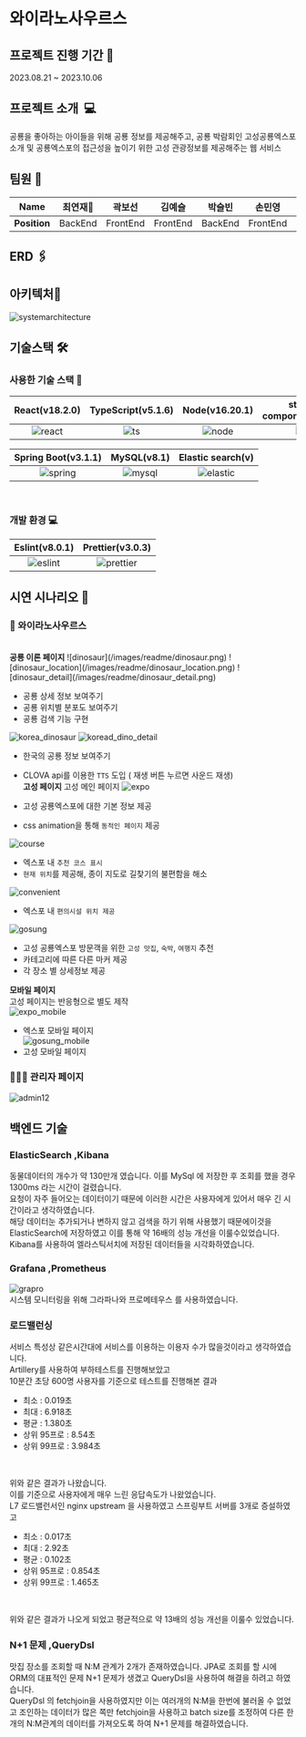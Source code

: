 # 와이라노사우르스

## 프로젝트 진행 기간 📅

2023.08.21 ~ 2023.10.06

## 프로젝트 소개  :computer:

공룡을 좋아하는 아이들을 위해 공룡 정보를 제공해주고, 공룡 박람회인 고성공룡엑스포 소개 및 공룡엑스포의 접근성을 높이기 위한 고성 관광정보를 제공해주는 웹 서비스

## 팀원 👥

|   **Name**   | 최연재👑 |  곽보선  |  김예슬  | 박슬빈  |  손민영  |  신종혁  |
| :----------: | :------: | :------: | :------: | :-----: | :------: | :------: |
| **Position** | BackEnd  | FrontEnd | FrontEnd | BackEnd | FrontEnd | FrontEnd |

## ERD 🖇️

## 아키텍처🧱

![systemarchitecture](/images/readme/systemarchitecture.png)

## 기술스택 🛠️

### 사용한 기술 스택 🔨

| React(v18.2.0) | TypeScript(v5.1.6) | Node(v16.20.1) | styled-component(v6.0.8) |          zustand(v4.4.1)           |
| :------------: | :----------------: | :------------: | :----------------------: | :--------------------------------: |
|    ![react]    |       ![ts]        |    ![node]     |          ![sc]           | ![zustand](/images/stack/bear.jpg) |

| Spring Boot(v3.1.1) | MySQL(v8.1) | Elastic search(v) |
| :-----------------: | :---------: | :---------------: |
|      ![spring]      |  ![mysql]   |    ![elastic]     |

<br />

### 개발 환경 💻

| Eslint(v8.0.1) | Prettier(v3.0.3) |
| :------------: | :--------------: |
|   ![eslint]    |   ![prettier]    |

[react]: /images/stack/react.svg
[node]: /images/stack/node.svg
[ts]: /images/stack/typescript.svg
[eslint]: /images/stack/eslint.svg
[prettier]: /images/stack/prettier-color.svg
[sc]: /images/stack/styledcomponents-color.svg
[spring]: /images/stack/springboot-color.svg
[mysql]: /images/stack/mysql-color.svg
[elastic]: /images/stack/elasticsearch-color.svg

## 시연 시나리오 📑

### 🦕 와이라노사우르스

<br />
<b>공룡 이론 페이지</b>
![dinosaur](/images/readme/dinosaur.png)
![dinosaur_location](/images/readme/dinosaur_location.png)
![dinosaur_detail](/images/readme/dinosaur_detail.png)

- 공룡 상세 정보 보여주기
- 공룡 위치별 분포도 보여주기
- 공룡 검색 기능 구현

![korea_dinosaur](/images/readme/korea_dinosaur.png)
![koread_dino_detail](/images/readme/koread_dino_detail.png)

- 한국의 공룡 정보 보여주기
- CLOVA api를 이용한 `TTS` 도입 ( 재생 버튼 누르면 사운드 재생)
  <br />
  <b>고성 페이지</b>
  고성 메인 페이지
  ![expo](/images/readme/expo.png)

- 고성 공룡엑스포에 대한 기본 정보 제공
- css animation을 통해 `동적인 페이지` 제공

![course](/images/readme/course.png)

- 엑스포 내 `추천 코스 표시`
- `현재 위치`를 제공해, 종이 지도로 길찾기의 불편함을 해소

![convenient](/images/readme/convenient.png)

- 엑스포 내 `편의시설 위치 제공`

![gosung](/images/readme/gosung.png)

- 고성 공룡엑스포 방문객을 위한 `고성 맛집`, `숙박`, `여행지` 추천
- 카테고리에 따른 다른 마커 제공
- 각 장소 별 상세정보 제공

<b>모바일 페이지</b>
<br />
고성 페이지는 반응형으로 별도 제작
<br />
![expo_mobile](/images/readme/expo_mobile.png)
<br />

- 엑스포 모바일 페이지
  <br />
  ![gosung_mobile](/images/readme/gosung_mobile.png)
  <br />
- 고성 모바일 페이지

### 👨🏻‍💼 관리자 페이지

![admin12]

## 백엔드 기술

### ElasticSearch ,Kibana

동물데이터의 개수가 약 130만개 였습니다. 이를 MySql 에 저장한 후 조회를 했을 경우 1300ms 라는 시간이 걸렸습니다.
<br>
요청이 자주 들어오는 데이터이기 때문에 이러한 시간은 사용자에게 있어서 매우 긴 시간이라고 생각하였습니다.
<br>
해당 데이터눈 추가되거나 변하지 않고 검색을 하기 위해 사용했기 때문에이것을 ElasticSearch에 저장하였고 이를 통해 약 16배의 성능 개선을 이룰수있었습니다.
<br>
Kibana를 사용하여 엘라스틱서치에 저장된 데이터들을 시각화하였습니다.

### Grafana ,Prometheus

![grapro]
<br>
시스템 모니터링을 위해 그라파나와 프로메테우스 를 사용하였습니다.

### 로드밸런싱

서비스 특성상 같은시간대에 서비스를 이용하는 이용자 수가 많을것이라고 생각하였습니다.
<br>
Artillery를 사용하여 부하테스트를 진행해보았고
<br>
10분간 초당 600명 사용자를 기준으로 테스트를 진행해본 결과

- 최소 : 0.019초
- 최대 : 6.918초
- 평균 : 1.380초
- 상위 95프로 : 8.54초
- 상위 99프로 : 3.984초

<br>

위와 같은 결과가 나왔습니다.
<br>
이를 기준으로 사용자에게 매우 느린 응답속도가 나왔었습니다.
<br>
L7 로드밸런서인 nginx upstream 을 사용하였고 스프링부트 서버를 3개로 증설하였고

- 최소 : 0.017초
- 최대 : 2.92초
- 평균 : 0.102초
- 상위 95프로 : 0.854초
- 상위 99프로 : 1.465초

<br>

위와 같은 결과가 나오게 되었고 평균적으로 약 13배의 성능 개선을 이룰수 있었습니다.

### N+1 문제 ,QueryDsl

맛집 장소를 조회할 때 N:M 관계가 2개가 존재하였습니다.
JPA로 조회를 할 시에 ORM의 대표적인 문제 N+1 문제가 생겼고 QueryDsl을 사용하여 해결을 하려고 하였습니다.
<br>
QueryDsl 의 fetchjoin을 사용하였지만 이는 여러개의 N:M을 한번에 불러올 수 없었고 조인하는 데이터가 많은 쪽만 fetchjoin을 사용하고 batch size를 조정하여 다른 한개의 N:M관계의 데이터를 가져오도록 하여 N+1 문제를 해결하였습니다.

[grapro]: /images/readme/grapro.png
[admin12]: /images/readme/admin.png
